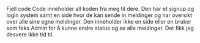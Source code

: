 Fjell
code
Code inneholder all koden fra meg til dere. Den har et signup og login system samt en side hvor de kan sende in meldinger og har oversikt over alle sine egne meldinger. Den inneholder ikke en side eller en bruker som feks Admin for å kunne endre status og se alle meldinger. Det fikk jeg desvere ikke tid til.
